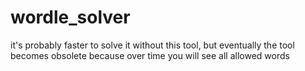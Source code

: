 # wordle_solver
it's probably faster to solve it without this tool, but eventually the tool becomes obsolete because over time you will see all allowed words
